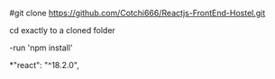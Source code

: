 #git clone https://github.com/Cotchi666/Reactjs-FrontEnd-Hostel.git

cd exactly to  a cloned folder

-run  'npm install'

*"react": "^18.2.0",
